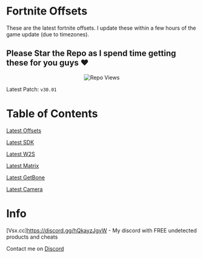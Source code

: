 # Fortnite Offsets

These are the latest fortnite offsets. I update these within a few hours of the game update (due to timezones).

## Please Star the Repo as I spend time getting these for you guys ❤️

<p align="center"> <img src="https://komarev.com/ghpvc/?username=p-niggerfart&label=Repo%20views&color=0e75b6&style=flat" alt="Repo Views" /> </p>

Latest Patch: ``v30.01``

# Table of Contents

[Latest Offsets](https://github.com/vsxcc/Fortnite-Offsets/blob/main/offsets.h)

[Latest SDK](https://github.com/vsxcc/Fortnite-Offsets/blob/main/FortniteClient-Win64-Shipping-v30.01.rar)

[Latest W2S](https://github.com/vsxcc/Fortnite-Offsets/blob/main/ProjectWorldToScreen.h)

[Latest Matrix](https://github.com/vsxcc/Fortnite-Offsets/blob/main/Matrix.h)

[Latest GetBone](https://github.com/vsxcc/Fortnite-Offsets/blob/main/GetBoneWithRotation.h)

[Latest Camera](https://github.com/vsxcc/Fortnite-Offsets/blob/main/Camera.h)

# Info

[Vsx.cc]https://discord.gg/hQkayzJgvW - My discord with FREE undetected products and cheats

Contact me on [Discord](https://discord.com/users/1006239158945185927)
